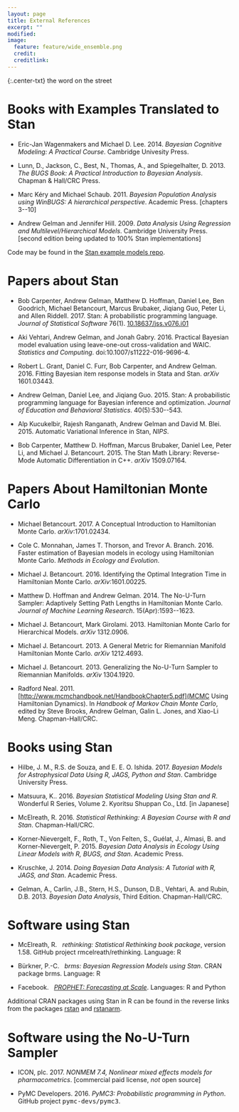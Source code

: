 ```yaml
---
layout: page
title: External References
excerpt: ""
modified:
image:
  feature: feature/wide_ensemble.png
  credit:
  creditlink:
---
```


{:.center-txt}
the word on the street

# Books with Examples Translated to Stan

* Eric-Jan Wagenmakers and Michael D. Lee. 2014. *Bayesian Cognitive
  Modeling: A Practical Course*.  Cambridge Univesity Press.

* Lunn, D., Jackson, C., Best, N., Thomas, A., and Spiegelhalter,
  D. 2013. *The BUGS Book: A Practical Introduction to Bayesian
  Analysis*. Chapman & Hall/CRC Press.

* Marc Kéry and Michael Schaub. 2011.  *Bayesian Population Analysis using
  WinBUGS: A hierarchical perspective*. Academic Press.  [chapters
  3--10]

* Andrew Gelman and Jennifer Hill. 2009.  *Data Analysis Using Regression and
  Multilevel/Hierarchical Models*.  Cambridge University
  Press. [second edition being updated to 100% Stan implementations]

Code may be found in the  [Stan example models repo](https://github.com/stan-dev/example-models).


# Papers about Stan

* Bob Carpenter, Andrew Gelman, Matthew D. Hoffman, Daniel Lee, Ben
  Goodrich, Michael Betancourt, Marcus Brubaker, Jiqiang Guo,
  Peter Li, and Allen Riddell.  2017.  Stan: A probabilistic
  programming language.  *Journal of Statistical Software* 76(1).
  [10.18637/jss.v076.i01](http://dx.doi.org/10.18637/jss.v076.i01)

* Aki Vehtari, Andrew Gelman, and Jonah Gabry. 2016.
  Practical Bayesian model evaluation using leave-one-out
  cross-validation and WAIC. *Statistics and Computing*.
  doi:10.1007/s11222-016-9696-4.

* Robert L. Grant, Daniel C. Furr, Bob Carpenter, and Andrew
  Gelman. 2016. Fitting Bayesian item response models in Stata and
  Stan. *arXiv* 1601.03443.

* Andrew Gelman, Daniel Lee, and Jiqiang Guo.  2015.  Stan:
  A probabilistic programming language for Bayesian inference
  and optimization.  *Journal of Education and Behavioral
  Statistics*. 40(5):530--543.

* Alp Kucukelbir, Rajesh Ranganath, Andrew Gelman and David
  M. Blei. 2015. Automatic Variational Inference in Stan, *NIPS*.

* Bob Carpenter, Matthew D. Hoffman, Marcus Brubaker, Daniel Lee,
  Peter Li, and Michael J. Betancourt.  2015.  The Stan Math Library:
  Reverse-Mode Automatic Differentiation in C++. *arXiv* 1509.07164.


# Papers About Hamiltonian Monte Carlo

* Michael Betancourt. 2017. A Conceptual Introduction to
  Hamiltonian Monte Carlo.  *arXiv*:1701.02434.

* Cole C. Monnahan, James T. Thorson, and Trevor A. Branch. 2016.
  Faster estimation of Bayesian models in ecology using
  Hamiltonian Monte Carlo. *Methods in Ecology and Evolution*.

* Michael J. Betancourt. 2016.  Identifying the Optimal Integration
  Time in Hamiltonian Monte Carlo. *arXiv*:1601.00225.

* Matthew D. Hoffman and Andrew Gelman.  2014.  The No-U-Turn Sampler:
  Adaptively Setting Path Lengths in Hamiltonian Monte Carlo.
  *Journal of Machine Learning Research*.  15(Apr):1593--1623.

* Michael J. Betancourt, Mark Girolami. 2013.  Hamiltonian Monte Carlo
  for Hierarchical Models. *arXiv* 1312.0906.

* Michael J. Betancourt. 2013.  A General Metric for Riemannian
  Manifold Hamiltonian Monte Carlo. *arXiv* 1212.4693.

* Michael J. Betancourt. 2013.  Generalizing the No-U-Turn Sampler to
  Riemannian Manifolds.  *arXiv* 1304.1920.

* Radford Neal. 2011. [http://www.mcmchandbook.net/HandbookChapter5.pdf](MCMC
  Using Hamiltonian Dynamics).  In *Handbook of Markov Chain Monte
  Carlo*, edited by Steve Brooks, Andrew Gelman, Galin L. Jones,
  and Xiao-Li Meng.  Chapman-Hall/CRC.


# Books using Stan

* Hilbe, J. M., R.S. de Souza, and E. E. O. Ishida.  2017. *Bayesian
  Models for Astrophysical Data Using R, JAGS, Python and Stan*.
  Cambridge University Press.

* Matsuura, K.. 2016. *Bayesian Statistical Modeling Using Stan
  and R*. Wonderful R Series, Volume 2. Kyoritsu Shuppan Co.,
  Ltd.  [in Japanese]

* McElreath, R.  2016.  *Statistical Rethinking:  A Bayesian
  Course with R and Stan*.  Chapman-Hall/CRC.

* Korner-Nievergelt, F., Roth, T., Von Felten, S., Guélat, J., Almasi,
  B. and Korner-Nievergelt, P.  2015. *Bayesian Data Analysis in
  Ecology Using Linear Models with R, BUGS, and Stan*.  Academic Press.

* Kruschke, J. 2014.  *Doing Bayesian Data Analysis: A Tutorial with R,
  JAGS, and Stan*. Academic Press.

* Gelman, A., Carlin, J.B., Stern, H.S., Dunson, D.B., Vehtari, A. and
  Rubin, D.B. 2013. *Bayesian Data Analysis*, Third
  Edition. Chapman-Hall/CRC.


# Software using Stan

* McElreath, R. &nbsp; *rethinking: Statistical Rethinking book
  package*, version 1.58.  GitHub project rmcelreath/rethinking.
  Language: R

* Bürkner, P.-C.  &nbsp; *brms: Bayesian Regression Models using Stan*.
  CRAN package brms.  Language: R

* Facebook.  &nbsp; [*PROPHET: Forecasting at
  Scale*](https://facebookincubator.github.io/prophet/).
  Languages: R and Python

Additional CRAN packages using Stan in R can be found in the reverse
links from the packages
[rstan](https://cran.r-project.org/web/packages/rstan/index.html)
and
[rstanarm](https://cran.r-project.org/web/packages/rstanarm/index.html).

# Software using the No-U-Turn Sampler

* ICON, plc.  2017.  *NONMEM 7.4, Nonlinear mixed effects models for
  pharmacometrics*. [commercial paid license, *not* open source]

* PyMC Developers. 2016. *PyMC3: Probabilistic programming in
  Python*.  GitHub project <tt>pymc-devs/pymc3</tt>.
